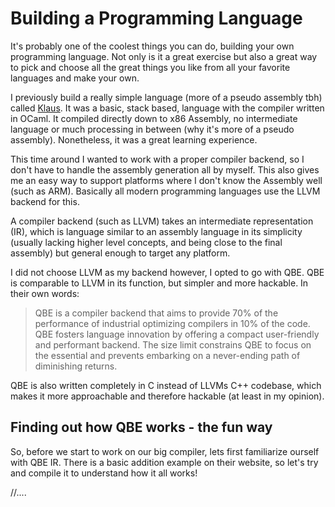 # Building a Programming Language

It's probably one of the coolest things you can do, building your own programming language. Not only is it a great exercise but also a great way to pick and choose all the great things you like from all your favorite languages and make your own.

I previously build a really simple language (more of a pseudo assembly tbh) called [Klaus](https://github.com/nailuj05/klaus). It was a basic, stack based, language with the compiler written in OCaml. It compiled directly down to x86 Assembly, no intermediate language or much processing in between (why it's more of a pseudo assembly). Nonetheless, it was a great learning experience.

This time around I wanted to work with a proper compiler backend, so I don't have to handle the assembly generation all by myself. This also gives me an easy way to support platforms where I don't know the Assembly well (such as ARM). Basically all modern programming languages use the LLVM backend for this.

A compiler backend (such as LLVM) takes an intermediate representation (IR), which is language similar to an assembly language in its simplicity (usually lacking higher level concepts, and being close to the final assembly) but general enough to target any platform. 

I did not choose LLVM as my backend however, I opted to go with QBE. QBE is comparable to LLVM in its function, but simpler and more hackable. In their own words:

> QBE is a compiler backend that aims to provide 70% of the performance of industrial optimizing compilers in 10% of the code. QBE fosters language innovation by offering a compact user-friendly and performant backend. The size limit constrains QBE to focus on the essential and prevents embarking on a never-ending path of diminishing returns.

QBE is also written completely in C instead of LLVMs C++ codebase, which makes it more approachable and therefore hackable (at least in my opinion).

## Finding out how QBE works - the fun way

So, before we start to work on our big compiler, lets first familiarize ourself with QBE IR. There is a basic addition example on their website, so let's try and compile it to understand how it all works!

//....